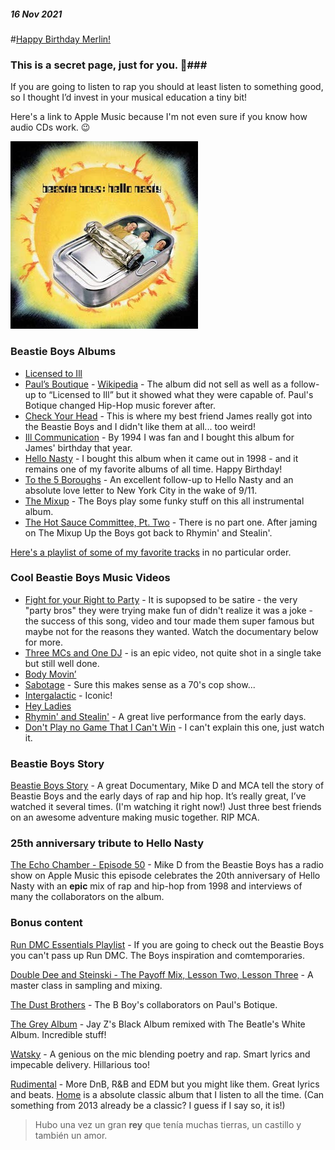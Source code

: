 ##### 16 Nov 2021
#[Happy Birthday Merlin!](?p=BeastieBoys)

### This is a secret page, just for you. 🤫###

If you are going to listen to rap you should at least listen to something good, so I thought I’d invest in your musical education a tiny bit!

Here's a link to Apple Music because I'm not even sure if you know how audio CDs work. 😉

[![Hello Nasty](/images/post/2021/beastie_boys_hello_nasty_cover.jpg)](https://music.apple.com/ca/album/hello-nasty-deluxe/721224205)

### Beastie Boys Albums ###

* [Licensed to Ill](https://music.apple.com/ca/album/licensed-to-ill/1440912031)
* [Paul’s Boutique](https://music.apple.com/ca/album/pauls-boutique-20th-anniversary-remastered-edition/721276795) - [Wikipedia](https://en.wikipedia.org/wiki/Paul%27s_Boutique) - The album did not sell as well as a follow-up to “Licensed to Ill” but it showed what they were capable of.  Paul's Botique changed Hip-Hop music forever after.
* [Check Your Head](https://music.apple.com/ca/album/check-your-head-deluxe-version-remastered/724303425) - This is where my best friend James really got into the Beastie Boys and I didn't like them at all... too weird!
* [Ill Communication](https://music.apple.com/ca/album/ill-communication-deluxe-version-remastered/72489984) - By 1994 I was fan and I bought this album for James' birthday that year.
* [Hello Nasty](https://music.apple.com/ca/album/hello-nasty-deluxe/721224205) - I bought this album when it came out in 1998 - and it remains one of my favorite albums of all time.  Happy Birthday!	
* [To the 5 Boroughs](https://music.apple.com/ca/album/to-the-5-boroughs-deluxe-version/1467021108) - An excellent follow-up to Hello Nasty and an absolute love letter to New York City in the wake of 9/11.
* [The Mixup](https://music.apple.com/ca/album/the-mix-up/716435010) - The Boys play some funky stuff on this all instrumental album.
* [The Hot Sauce Committee, Pt. Two](https://music.apple.com/ca/album/hot-sauce-committee-pt-two/715797667) - There is no part one. After jaming on The Mixup Up the Boys got back to Rhymin' and Stealin'.

[Here's a playlist of some of my favorite tracks](https://music.apple.com/ca/playlist/erics-favorite-beastie-boys-tracks/pl.u-pp6mTom62L) in no particular order.

### Cool Beastie Boys Music Videos ###

* [Fight for your Right to Party](https://www.youtube.com/watch?v=eBShN8qT4lk) - It is supopsed to be satire - the very "party bros" they were trying make fun of didn't realize it was a joke - the success of this song, video and tour made them super famous but maybe not for the reasons they wanted.  Watch the documentary below for more.
* [Three MCs and One DJ](https://youtu.be/XflfiylNNXY) - is an epic video, not quite shot in a single take but still well done.
* [Body Movin’](https://www.youtube.com/watch?v=uvRBUw_Ls2o)
* [Sabotage](https://www.youtube.com/watch?v=z5rRZdiu1UE) - Sure this makes sense as a 70's cop show...
* [Intergalactic](https://www.youtube.com/watch?v=qORYO0atB6g) - Iconic!
* [Hey Ladies](https://www.youtube.com/watch?v=Naf5uJYGoiU)
* [Rhymin' and Stealin'](https://youtu.be/U7M7d8u40I4) - A great live performance from the early days.
* [Don't Play no Game That I Can't Win](https://www.youtube.com/watch?v=w-QIiVS_7Hs) - I can't explain this one, just watch it.

### Beastie Boys Story ###

[Beastie Boys Story](https://tv.apple.com/ca/movie/beastie-boys-story/umc.cmc.6d0mrskjsusw2jd2d228p88c2) - A great Documentary, Mike D and MCA tell the story of Beastie Boys and the early days of rap and hip hop. It’s really great, I’ve watched it several times. (I'm watching it right now!)  Just three best friends on an awesome adventure making music together.  RIP MCA. 

### 25th anniversary tribute to Hello Nasty ###

[The Echo Chamber - Episode 50](https://music.apple.com/ca/station/hello-nasty/ra.1412422833) - Mike D from the Beastie Boys has a radio show on Apple Music this episode celebrates the 20th anniversary of Hello Nasty with an **epic** mix of rap and hip-hop from 1998 and interviews of many the collaborators on the album. 

### Bonus content ###

[Run DMC Essentials Playlist](https://music.apple.com/ca/playlist/run-dmc-essentials/pl.a0d7e257f2014d5ebde460c021e1c4f8) - If you are going to check out the Beastie Boys you can't pass up Run DMC.  The Boys inspiration and comtemporaries.

[Double Dee and Steinski - The Payoff Mix, Lesson Two, Lesson Three](https://music.apple.com/ca/album/what-does-it-all-mean-1983-2006-retrospective/279671257) - A master class in sampling and mixing.

[The Dust Brothers](https://music.apple.com/ca/playlist/the-dust-brothers-behind-the-boards/pl.4538d5dc51bf419ea9d5e05ed1954a64) - The B Boy's collaborators on Paul's Botique. 
 
[The Grey Album](https://www.youtube.com/watch?v=X-iA7AyFlU0) - Jay Z's Black Album remixed with The Beatle's White Album. Incredible stuff! 
 
[Watsky](https://music.apple.com/ca/artist/watsky/340587935) - A genious on the mic blending poetry and rap. Smart lyrics and impecable delivery. Hillarious too!

[Rudimental](https://music.apple.com/ca/playlist/rudimental-essentials/pl.30cee658a239437c87ae495c48871612) - More DnB, R&B and EDM but you might like them. Great lyrics and beats. [Home](https://music.apple.com/ca/album/home-deluxe-edition/666989860) is a absolute classic album that I listen to all the time. (Can something from 2013 already be a classic?  I guess if I say so, it is!)

> Hubo una vez un gran **rey** que tenía muchas tierras, un castillo y también un amor.
 


